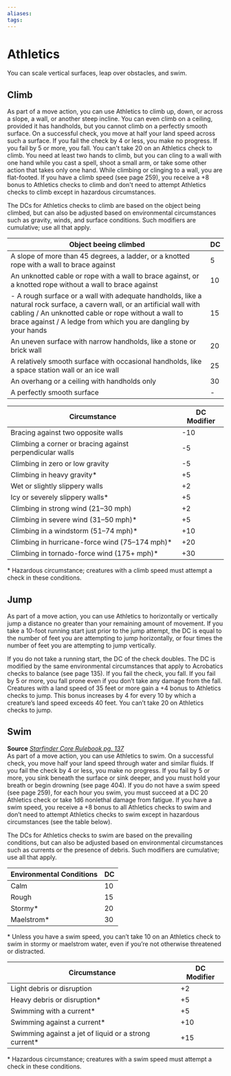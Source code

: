 ```yaml
---
aliases: 
tags: 
---
```


# Athletics

You can scale vertical surfaces, leap over obstacles, and swim.

## Climb

As part of a move action, you can use Athletics to climb up, down, or across a slope, a wall, or another steep incline. You can even climb on a ceiling, provided it has handholds, but you cannot climb on a perfectly smooth surface. On a successful check, you move at half your land speed across such a surface. If you fail the check by 4 or less, you make no progress. If you fail by 5 or more, you fall. You can't take 20 on an Athletics check to climb. You need at least two hands to climb, but you can cling to a wall with one hand while you cast a spell, shoot a small arm, or take some other action that takes only one hand. While climbing or clinging to a wall, you are flat-footed. If you have a climb speed (see page 259), you receive a +8 bonus to Athletics checks to climb and don't need to attempt Athletics checks to climb except in hazardous circumstances.  
  
The DCs for Athletics checks to climb are based on the object being climbed, but can also be adjusted based on environmental circumstances such as gravity, winds, and surface conditions. Such modifiers are cumulative; use all that apply.  
  

| Object beeing climbed                                                                                                                                                                                                                                | DC  |
| ---------------------------------------------------------------------------------------------------------------------------------------------------------------------------------------------------------------------------------------------------- | --- |
| A slope of more than 45 degrees, a ladder, or a knotted rope with a wall to brace against                                                                                                                                                            | 5   |
| An unknotted cable or rope with a wall to brace against, or a knotted rope without a wall to brace against                                                                                                                                           | 10  |
| - A rough surface or a wall with adequate handholds, like a natural rock surface, a cavern wall, or an artificial wall with cabling / An unknotted cable or rope without a wall to brace against / A ledge from which you are dangling by your hands | 15  |
| An uneven surface with narrow handholds, like a stone or brick wall                                                                                                                                                                                  | 20  |
| A relatively smooth surface with occasional handholds, like a space station wall or an ice wall                                                                                                                                                      | 25  |
| An overhang or a ceiling with handholds only                                                                                                                                                                                                         | 30  |
| A perfectly smooth surface                                                                                                                                                                                                                                                     |   -  |

| Circumstance                                             | DC Modifier |
| -------------------------------------------------------- | ----------- |
| Bracing against two opposite walls                       | -10         |
| Climbing a corner or bracing against perpendicular walls | -5          |
| Climbing in zero or low gravity                          | -5          |
| Climbing in heavy gravity*                               | +5          |
| Wet or slightly slippery walls                           | +2          |
| Icy or severely slippery walls*                          | +5          |
| Climbing in strong wind (21–30 mph)                      | +2          |
| Climbing in severe wind (31–50 mph)*                     | +5          |
| Climbing in a windstorm (51–74 mph)*                     | +10         |
| Climbing in hurricane-force wind (75–174 mph)*           | +20         |
| Climbing in tornado-force wind (175+ mph)*               | +30            |

\* Hazardous circumstance; creatures with a climb speed must attempt a check in these conditions.

## Jump

As part of a move action, you can use Athletics to horizontally or vertically jump a distance no greater than your remaining amount of movement. If you take a 10-foot running start just prior to the jump attempt, the DC is equal to the number of feet you are attempting to jump horizontally, or four times the number of feet you are attempting to jump vertically.  
  
If you do not take a running start, the DC of the check doubles. The DC is modified by the same environmental circumstances that apply to Acrobatics checks to balance (see page 135). If you fail the check, you fall. If you fail by 5 or more, you fall prone even if you don’t take any damage from the fall. Creatures with a land speed of 35 feet or more gain a +4 bonus to Athletics checks to jump. This bonus increases by 4 for every 10 by which a creature’s land speed exceeds 40 feet. You can’t take 20 on Athletics checks to jump.

## Swim

**Source** [_Starfinder Core Rulebook pg. 137_](https://paizo.com/products/btpy9ssr?Starfinder-Core-Rulebook)  
As part of a move action, you can use Athletics to swim. On a successful check, you move half your land speed through water and similar fluids. If you fail the check by 4 or less, you make no progress. If you fail by 5 or more, you sink beneath the surface or sink deeper, and you must hold your breath or begin drowning (see page 404). If you do not have a swim speed (see page 259), for each hour you swim, you must succeed at a DC 20 Athletics check or take 1d6 nonlethal damage from fatigue. If you have a swim speed, you receive a +8 bonus to all Athletics checks to swim and don’t need to attempt Athletics checks to swim except in hazardous circumstances (see the table below).  
  
The DCs for Athletics checks to swim are based on the prevailing conditions, but can also be adjusted based on environmental circumstances such as currents or the presence of debris. Such modifiers are cumulative; use all that apply.

| Environmental Conditions | DC  |
| ------------------------ | --- |
| Calm                     | 10  |
| Rough                    | 15  |
| Stormy*                  | 20  |
| Maelstrom*               | 30  |

\* Unless you have a swim speed, you can’t take 10 on an Athletics check to swim in stormy or maelstrom water, even if you’re not otherwise threatened or distracted.

| Circumstance                                          | DC Modifier |
| ----------------------------------------------------- | ----------- |
| Light debris or disruption                            | +2          |
| Heavy debris or disruption*                           | +5          |
| Swimming with a current*                              | +5          |
| Swimming against a current*                           | +10         |
| Swimming against a jet of liquid or a strong current* |   +15          |

\* Hazardous circumstance; creatures with a swim speed must attempt a check in these conditions.
